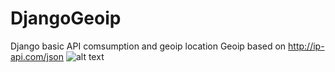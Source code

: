 # DjangoGeoip

Django basic API comsumption and geoip location
Geoip based on http://ip-api.com/json
![alt text](https://github.com/pmartinezr/DjangoGeoip/example.jpg?raw=true)
